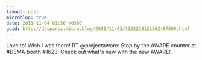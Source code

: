 ```yaml
---
layout: post
microblog: true
date: 2011-11-04 01:50 +0300
guid: http://desparoz.micro.blog/2011/11/03/t132228123562487809.html
---
```

Love to! Wish I was there! RT @projectaware: Stop by the AWARE counter at #DEMA booth #1623. Check out what's new with the new AWARE!
